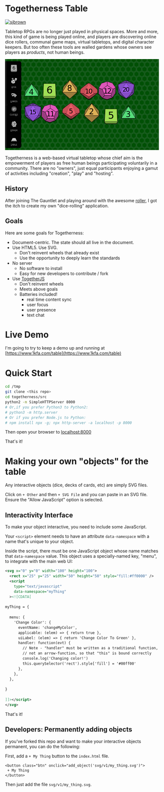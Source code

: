 # Togetherness Table

[![sjbrown](https://circleci.com/gh/sjbrown/togetherness.svg?style=svg)](https://circleci.com/gh/sjbrown/togetherness)

Tabletop RPGs are no longer just played in physical spaces. More and more,
this kind of game is being played online, and players are
discovering online dice rollers, communal game maps, virtual tabletops,
and digital character keepers. But too often these tools are walled
gardens whose owners see players as *products*, not human beings.

![screenshot](images/screenshot01.png)

Togetherness is a web-based virtual tabletop whose chief aim is
the empowerment of players as free human beings participating voluntarily
in a community. There are no "owners", just equal participants enjoying a
gamut of activities including "creation", "play" and "hosting".

## History

After joining The Gauntlet and playing around with the awesome
[roller](https://github.com/shanel/roller),
I got the itch to create my own "dice-rolling" application.

## Goals

Here are some goals for Togetherness:

 * Document-centric.  The state should all live in the document.
 * Use HTML5. Use SVG.
   * Don't reinvent wheels that already exist
   * Use the opportunity to deeply learn the standards
 * No server
   * No software to install
   * Easy for new developers to contribute / fork
 * Use [TogetherJS](https://togetherjs.com/)
   * Don't reinvent wheels
   * Meets above goals
   * Batteries included!
     * real time content sync
     * user focus
     * user presence
     * text chat

# Live Demo

I'm going to try to keep a demo up and running at
[https://www.1kfa.com/table](https://www.1kfa.com/table)

# Quick Start

```bash
cd /tmp
git clone <this repo>
cd togetherness/src
python2 -m SimpleHTTPServer 8000
# Or,if you prefer Python3 to Python2:
# python3 -m http.server
# Or if you prefer Node.js to Python:
# npm install npx -g; npx http-server -a localhost -p 8000
```

Then open your browser to [localhost:8000](http://localhost:8000/)

That's it!

# Making your own "objects" for the table

Any interactive objects (dice, decks of cards, etc) are simply SVG files.

Click on `+ Other` and then `+ SVG File` and you can paste in an SVG
file.  Ensure the "Allow JavaScript" option is selected.

## Interactivity Interface

To make your object interactive, you need to include some JavaScript.

Your `<script>` element needs to have an attribute `data-namespace`
with a name that's unique to your object.

Inside the script, there must be one JavaScript object whose name
matches that `data-namespace` value. This object uses a specially-named
key, "menu", to integrate with the main web UI:


```xml
<svg x="0" y="0" width="100" height="100">
  <rect x="25" y="25" width="50" height="50" style="fill:#ff0000" />
  <script
    type="text/javascript"
    data-namespace="myThing"
  ><![CDATA[

myThing = {

  menu: {
    'Change Color': {
      eventName: 'changeMyColor',
      applicable: (elem) => { return true },
      uiLabel: (elem) => { return 'Change Color To Green' },
      handler: function(evt) {
        // Note - "handler" must be written as a traditional function,
        // not an arrow-function, so that "this" is bound correctly
        console.log('Changing color!')
        this.querySelector('rect').style['fill'] = '#00ff00'
      },
    },
  },

}

]]></script>
</svg>
```

That's it!

## Developers: Permanently adding objects

If you've forked this repo and want to make your interactive objects
permanent, you can do the following:

First, add a `+ My Thing` button to the `index.html` file.

```
<button class="btn" onclick="add_object('svg/v1/my_thing.svg')">
 + My Thing
</button>
```

Then just add the file `svg/v1/my_thing.svg`.

